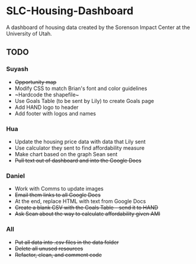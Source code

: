 # SLC-Housing-Dashboard

A dashboard of housing data created by the Sorenson Impact Center at the University of Utah. 

## TODO

### Suyash
* ~~Opportunity map~~
* Modify CSS to match Brian's font and color guidelines
* ~Hardcode the shapefile~
* Use Goals Table (to be sent by Lily) to create Goals page
* Add HAND logo to header 
* Add footer with logos and names 

### Hua
* Update the housing price data with data that Lily sent
* Use calculator they sent to find affordability measure
* Make chart based on the graph Sean sent
* ~~Pull text out of dashboard and into the Google Docs~~

### Daniel
* Work with Comms to update images
* ~~Email them links to all Google Docs~~
* At the end, replace HTML with text from Google Docs
* ~~Create a blank CSV with the Goals Table - send it to HAND~~
* ~~Ask Sean about the way to calculate affordability given AMI~~

### All
* ~~Put all data into .csv files in the data folder~~
* ~~Delete all unused resources~~
* ~~Refactor, clean, and comment code~~




